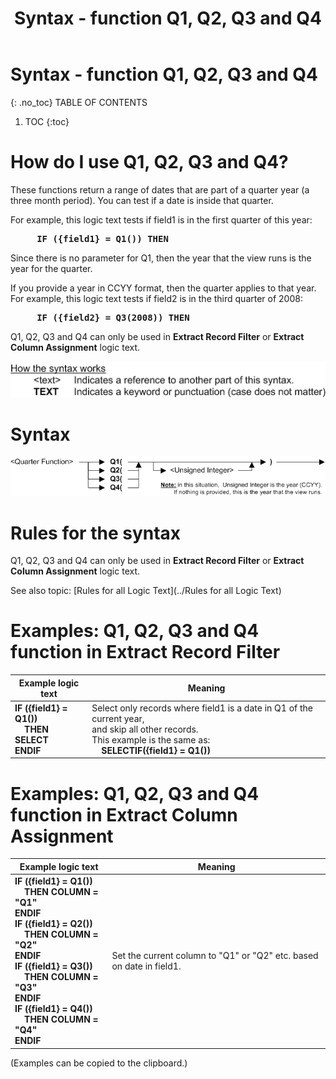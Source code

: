 ﻿---
layout: default
title: "Syntax - function Q1, Q2, Q3 and Q4"
parent: Syntax - functions
grand_parent: Workbench Logic Text Syntax
nav_order: 20
---
# Syntax - function Q1, Q2, Q3 and Q4
{: .no_toc}
TABLE OF CONTENTS 
1. TOC
{:toc}  


# How do I use Q1, Q2, Q3 and Q4? 


These functions return a range of dates that are part of a quarter year \(a three month period\). You can test if a date is inside that quarter.

For example, this logic text tests if field1 is in the first quarter of this year:

<pre><b>     IF ({field1} = Q1()) THEN   </b></pre>

Since there is no parameter for Q1, then the year that the view runs is the year for the quarter.

If you provide a year in CCYY format, then the quarter applies to that year. For example, this logic text tests if field2 is in the third quarter of 2008:

<pre><b>     IF ({field2} = Q3(2008)) THEN   </b></pre>

Q1, Q2, Q3 and Q4 can only be used in **Extract Record Filter** or **Extract Column Assignment** logic text.


![(Syntax Legend)](../../images/LTZZ_Syntax_legend.gif )

# Syntax 

![Function Q1, Q2, Q3 and Q4 1](../../images/LTS_Q1_Q2_Q3_Q4_01.gif)


# Rules for the syntax 

Q1, Q2, Q3 and Q4 can only be used in **Extract Record Filter** or **Extract Column Assignment** logic text.

See also topic: [Rules for all Logic Text](../Rules for all Logic Text) 

# Examples: Q1, Q2, Q3 and Q4 function in Extract Record Filter 


|Example logic text|Meaning|
|------------------|-------|
|**IF ({field1} = Q1())<br>&nbsp;&nbsp;&nbsp;&nbsp;THEN SELECT<br>ENDIF**|Select only records where field1 is a date in Q1 of the current year,<br>and skip all other records.<br>This example is the same as:<br>&nbsp;&nbsp;&nbsp;&nbsp;**SELECTIF({field1} = Q1())**|


# Examples: Q1, Q2, Q3 and Q4 function in Extract Column Assignment 


|Example logic text|Meaning|
|------------------|-------|
|**IF ({field1} = Q1())<br>&nbsp;&nbsp;&nbsp;&nbsp;THEN COLUMN = "Q1"<br>ENDIF**<br>**IF ({field1} = Q2())<br>&nbsp;&nbsp;&nbsp;&nbsp;THEN COLUMN = "Q2"<br>ENDIF**<br>**IF ({field1} = Q3())<br>&nbsp;&nbsp;&nbsp;&nbsp;THEN COLUMN = "Q3"<br>ENDIF**<br>**IF ({field1} = Q4())<br>&nbsp;&nbsp;&nbsp;&nbsp;THEN COLUMN = "Q4"<br>ENDIF**<br>|Set the current column to "Q1" or "Q2" etc. based on date in field1.|


  
  (Examples can be copied to the clipboard.)
  
